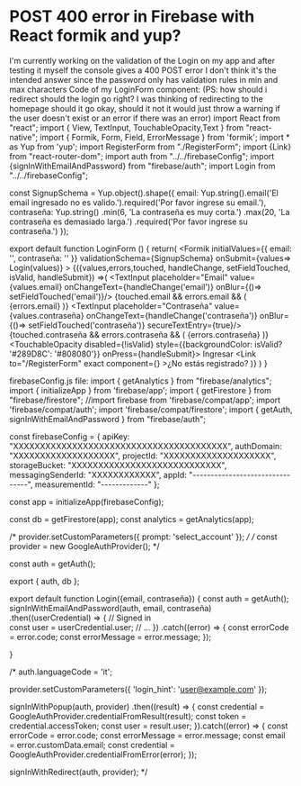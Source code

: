 
# POST 400 error in Firebase with React formik and yup?

I'm currently working on the validation of the Login on my app and after testing it myself the console gives a 400 POST error
I don't think it's the intended answer since the password only has validation rules in min and max characters
Code of my LoginForm component:
(PS: how should i redirect should the login go right? I was thinking of redirecting to the homepage should it go okay, should it not it would just throw a warning if the user doesn't exist or an error if there was an error)
import React from "react";
import { View, TextInput, TouchableOpacity,Text } from "react-native";
import { Formik, Form, Field, ErrorMessage } from 'formik';
import * as Yup from 'yup';
import RegisterForm from "./RegisterForm";
import {Link} from "react-router-dom";
import auth from "../../firebaseConfig";
import {signInWithEmailAndPassword} from "firebase/auth";
import Login from "../../firebaseConfig";

const SignupSchema = Yup.object().shape({
    email: Yup.string().email('El email ingresado no es valido.').required('Por favor ingrese su email.'),
    contraseña: Yup.string()
      .min(6, 'La contraseña es muy corta.')
      .max(20, 'La contraseña es demasiado larga.')
      .required('Por favor ingrese su contraseña.')
  });

export default function LoginForm () {
    return(
    <Formik initialValues={{
        email: '',
        contraseña: ''
    }}
    validationSchema={SignupSchema}
    onSubmit={values=> Login(values)}
    >
        {({values,errors,touched, handleChange, setFieldTouched, isValid, handleSubmit}) =>(
        <View>
            <TextInput 
            placeholder="Email" 
            value={values.email} 
            onChangeText={handleChange('email')}
            onBlur={()=> setFieldTouched('email')}/>
            {touched.email && errors.email && (
                <Text>{errors.email}</Text>
            )}
            <TextInput 
            placeholder="Contraseña" 
            value={values.contraseña} 
            onChangeText={handleChange('contraseña')}
            onBlur={()=> setFieldTouched('contraseña')}
            secureTextEntry={true}/>      
            {touched.contraseña && errors.contraseña && (
                <Text>{errors.contraseña}</Text>
            )}
            <TouchableOpacity disabled={!isValid} style={{backgroundColor: isValid? '#289D8C': '#808080'}} onPress={handleSubmit}>
                <Text>Ingresar</Text>
                </TouchableOpacity>
                <Link to="/RegisterForm" exact component={<RegisterForm/>} >¿No estás registrado?</Link> 
                </View>
                )}
    </Formik>
    )
}

firebaseConfig.js file:
import { getAnalytics } from "firebase/analytics";
import { initializeApp } from 'firebase/app';
import { getFirestore } from "firebase/firestore";
//import firebase from 'firebase/compat/app';
import 'firebase/compat/auth';
import 'firebase/compat/firestore';
import { getAuth, signInWithEmailAndPassword } from "firebase/auth";

const firebaseConfig = {
  apiKey: "XXXXXXXXXXXXXXXXXXXXXXXXXXXXXXXXXXXXXXXX",
  authDomain: "XXXXXXXXXXXXXXXXXXX",
  projectId: "XXXXXXXXXXXXXXXXXXXX",
  storageBucket: "XXXXXXXXXXXXXXXXXXXXXXXXXXXX",
  messagingSenderId: "XXXXXXXXXXXX",
  appId: "--------------------------------",
  measurementId: "-------------"
};

const app = initializeApp(firebaseConfig);

const db = getFirestore(app);
const analytics = getAnalytics(app);

/* provider.setCustomParameters({ prompt: 'select_account' });
 */
/* const provider = new GoogleAuthProvider(); */

const auth = getAuth();

export { auth, db };

export default function Login({email, contraseña}) {
  const auth = getAuth();
  signInWithEmailAndPassword(auth, email, contraseña)
      .then((userCredential) => {
          // Signed in                 
          const user = userCredential.user;
          // ...
      })
      .catch((error) => {
          const errorCode = error.code;
          const errorMessage = error.message;
      });
  
  }

/* auth.languageCode = 'it';

provider.setCustomParameters({
  'login_hint': 'user@example.com'
});

signInWithPopup(auth, provider)
  .then((result) => {
    const credential = GoogleAuthProvider.credentialFromResult(result);
    const token = credential.accessToken;
    const user = result.user;
  }).catch((error) => {
    const errorCode = error.code;
    const errorMessage = error.message;
    const email = error.customData.email;
    const credential = GoogleAuthProvider.credentialFromError(error);
  });

  signInWithRedirect(auth, provider);
 */


        